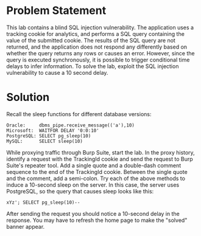 # Problem Statement

This lab contains a blind SQL injection vulnerability. The application uses a tracking cookie for analytics, and performs a SQL query containing the value of the submitted cookie. The results of the SQL query are not returned, and the application does not respond any differently based on whether the query returns any rows or causes an error. However, since the query is executed synchronously, it is possible to trigger conditional time delays to infer information. To solve the lab, exploit the SQL injection vulnerability to cause a 10 second delay. 

# Solution

Recall the sleep functions for different database versions:

```
Oracle:     dbms_pipe.receive_message(('a'),10)
Microsoft:  WAITFOR DELAY '0:0:10'
PostgreSQL: SELECT pg_sleep(10)
MySQL:      SELECT sleep(10)
```

While proxying traffic through Burp Suite, start the lab. In the proxy history, identify a request with the TrackingId cookie and send the request to Burp Suite's repeater tool. Add a single quote and a double-dash comment sequence to the end of the TrackingId cookie. Between the single quote and the comment, add a semi-colon. Try each of the above methods to induce a 10-second sleep on the server. In this case, the server uses PostgreSQL, so the query that causes sleep looks like this:

```
xYz'; SELECT pg_sleep(10)--
```

After sending the request you should notice a 10-second delay in the response. You may have to refresh the home page to make the "solved" banner appear. 
